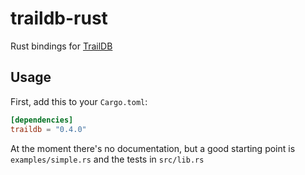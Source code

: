 # traildb-rust

Rust bindings for [TrailDB](http://traildb.io)

## Usage

First, add this to your `Cargo.toml`:

```toml
[dependencies]
traildb = "0.4.0"
```

At the moment there's no documentation, but a good starting point is
`examples/simple.rs` and the tests in `src/lib.rs`
